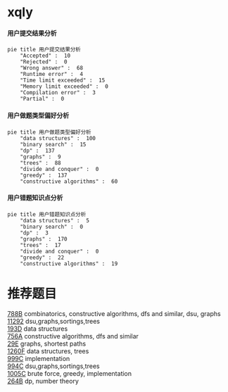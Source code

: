 # xqly

<!-- tabs:start -->



#### **用户提交结果分析**

```mermaid
pie title 用户提交结果分析
    "Accepted" :  10
    "Rejected" :  0
    "Wrong answer" :  68
    "Runtime error" :  4
    "Time limit exceeded" :  15
    "Memory limit exceeded" :  0
    "Compilation error" :  3
    "Partial" :  0
```

#### **用户做题类型偏好分析**

```mermaid
pie title 用户做题类型偏好分析
    "data structures" :  100
    "binary search" :  15
    "dp" :  137
    "graphs" :  9
    "trees" :  88
    "divide and conquer" :  0
    "greedy" :  137
    "constructive algorithms" :  60
```
#### **用户错题知识点分析**

```mermaid
pie title 用户错题知识点分析
    "data structures" :  5
    "binary search" :  0
    "dp" :  3
    "graphs" :  170
    "trees" :  17
    "divide and conquer" :  0
    "greedy" :  22
    "constructive algorithms" :  19
```



<!-- tabs:end -->
# 推荐题目
[788B](https://codeforces.com/contest/788/problem/B)		combinatorics,
                        constructive algorithms,
                        dfs and similar,
                        dsu,
                        graphs		  
[11292](https://codeforces.com/contest/1129/problem/2)		dsu,graphs,sortings,trees		  
[193D](https://codeforces.com/contest/193/problem/D)		data structures		  
[756A](https://codeforces.com/contest/756/problem/A)		constructive algorithms,
                        dfs and similar		  
[29E](https://codeforces.com/contest/29/problem/E)		graphs,
                        shortest paths		  
[1260F](https://codeforces.com/contest/1260/problem/F)		data structures,
                        trees		  
[999C](https://codeforces.com/contest/999/problem/C)		implementation		  
[994C](https://codeforces.com/contest/994/problem/C)		dsu,graphs,sortings,trees		  
[1005C](https://codeforces.com/contest/1005/problem/C)		brute force,
                        greedy,
                        implementation		  
[264B](https://codeforces.com/contest/264/problem/B)		dp,
                        number theory		  
